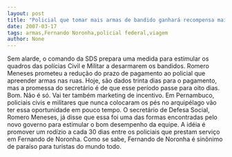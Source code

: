 ```yaml
---
layout: post
title: "Policial que tomar mais armas de bandido ganhará recompensa mais rápida e viagem-prêmio  para Noronha"
date: 2007-03-17
tags: armas,Fernando Noronha,policial federal,viagem
author: None
---
```


Sem alarde, o comando da SDS prepara uma medida para estimular os quadros das polícias Civil e Militar a desarmarem os bandidos.
Romero Meneses prometeu a redução do prazo de pagamento ao policial que apreender armas nas ruas. 
Hoje, são dados trinta dias para o pagamento, mas a promessa do secretário é de que esse período passe para oito dias. Bom.
Não é só. Vai ter também marketing de incentivo.
Em Pernambuco, policiais civis e militares que nunca colocaram os pés no arquipélago vão ter essa oportunidade em pouco tempo. 
O secretário de Defesa Social, Romero Meneses, já disse que essa foi uma das formas encontradas pelo novo governo para estimular o bom desempenho da equipe. 
A idéia é promover um rodízio a cada 30 dias entre os policiais que prestam serviço em Fernando de Noronha.
Como se sabe, Fernando de Noronha é sinônimo de paraíso para turistas do mundo todo. 